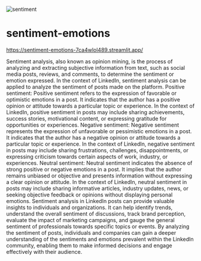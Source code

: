 ![sentiment](https://github.com/sajidshaik11017/sentiment-emotions/assets/111382092/cc4236ad-fe57-42c7-8746-eb295d708213)
# sentiment-emotions
https://sentiment-emotions-7ca4wlol489.streamlit.app/


Sentiment analysis, also known as opinion mining, is the process of analyzing and extracting subjective information from text, such as social media posts, reviews, and comments, to determine the sentiment or emotion expressed. In the context of LinkedIn, sentiment analysis can be applied to analyze the sentiment of posts made on the platform.
Positive sentiment: Positive sentiment refers to the expression of favorable or optimistic emotions in a post. It indicates that the author has a positive opinion or attitude towards a particular topic or experience. In the context of LinkedIn, positive sentiment in posts may include sharing achievements, success stories, motivational content, or expressing gratitude for opportunities or experiences.
Negative sentiment: Negative sentiment represents the expression of unfavorable or pessimistic emotions in a post. It indicates that the author has a negative opinion or attitude towards a particular topic or experience. In the context of LinkedIn, negative sentiment in posts may include sharing frustrations, challenges, disappointments, or expressing criticism towards certain aspects of work, industry, or experiences.
Neutral sentiment: Neutral sentiment indicates the absence of strong positive or negative emotions in a post. It implies that the author remains unbiased or objective and presents information without expressing a clear opinion or attitude. In the context of LinkedIn, neutral sentiment in posts may include sharing informative articles, industry updates, news, or seeking objective feedback or opinions without displaying personal emotions.
Sentiment analysis in LinkedIn posts can provide valuable insights to individuals and organizations. It can help identify trends, understand the overall sentiment of discussions, track brand perception, evaluate the impact of marketing campaigns, and gauge the general sentiment of professionals towards specific topics or events. By analyzing the sentiment of posts, individuals and companies can gain a deeper understanding of the sentiments and emotions prevalent within the LinkedIn community, enabling them to make informed decisions and engage effectively with their audience.

